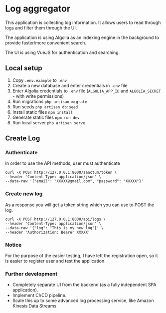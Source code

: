 # Log aggregator

This application is collecting log information. It allows users to read through logs and filter them through the UI.

The application is using Algolia as an indexing engine in the background to provide faster/more convenient search.

The UI is using VueJS for authentication and searching.

## Local setup

1. Copy `.env.example` to `.env`
1. Create a new database and enter credentials in `.env` file
1. Enter Algolia credentials to `.env` file (`ALGOLIA_APP_ID` and `ALGOLIA_SECRET` - with write permissions)
1. Run migrations `php artisan migrate`
1. Run seeds `php artisan db:seed`
1. Install static files `npm install`
1. Generate static files `npm run dev`
1. Run local server `php artisan serve` 

## Create Log

### Authenticate

In order to use the API methods, user must authenticate

```
curl -X POST http://127.0.0.1:8000/sanctum/token \
--header 'Content-Type: application/json' \
--data-raw '{"email": "XXXXX@gmail.com", "password": "XXXXX"}'
```

### Create new log

As a response you will get a token string which you can use to POST the log.

```
curl -X POST http://127.0.0.1:8000/api/logs \
--header 'Content-Type: application/json' \
--data-raw '{"log": "This is my new log"}' \
--header 'Authorization: Bearer XXXXX'   
```

### Notice

For the purpose of the easier testing, I have left the registration open, so it is easier to register user and test the application.

### Further development

* Completely separate UI from the backend (as a fully independent SPA application).
* Implement CI/CD pipeline.
* Scale this up to some advanced log processing service, like Amazon Kinesis Data Streams
